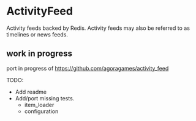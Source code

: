 # ActivityFeed

Activity feeds backed by Redis. Activity feeds may also be
referred to as timelines or news feeds.

## work in progress

port in progress of https://github.com/agoragames/activity_feed

TODO:

- Add readme
- Add/port missing tests.
    + item_loader
    + configuration
